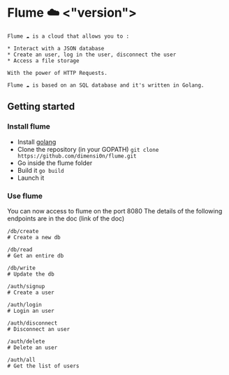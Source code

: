 # Flume ☁️ <"version">

```
Flume ☁️ is a cloud that allows you to :

* Interact with a JSON database
* Create an user, log in the user, disconnect the user
* Access a file storage

With the power of HTTP Requests.

Flume ☁️ is based on an SQL database and it's written in Golang.
```


## Getting started

### Install flume

* Install [golang](https://golang.org/)
* Clone the repository (in your GOPATH) `git clone https://github.com/dimensi0n/flume.git`
* Go inside the flume folder
* Build it `go build`
* Launch it

### Use flume

You can now access to flume on the port 8080
The details of the following endpoints are in the doc (link of the doc)

```
/db/create
# Create a new db
```
```
/db/read
# Get an entire db
```
```
/db/write
# Update the db
```
```
/auth/signup
# Create a user
```
```
/auth/login
# Login an user
```
```
/auth/disconnect
# Disconnect an user
```
```
/auth/delete
# Delete an user
```
```
/auth/all
# Get the list of users
```